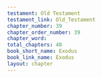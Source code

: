 ```yaml
---
testament: Old Testament
testament_link: Old_Testament
chapter_number: 39
chapter_order_number: 39
chapter_word: 
total_chapters: 40
book_short_name: Exodus
book_link_name: Exodus
layout: chapter
---
```

